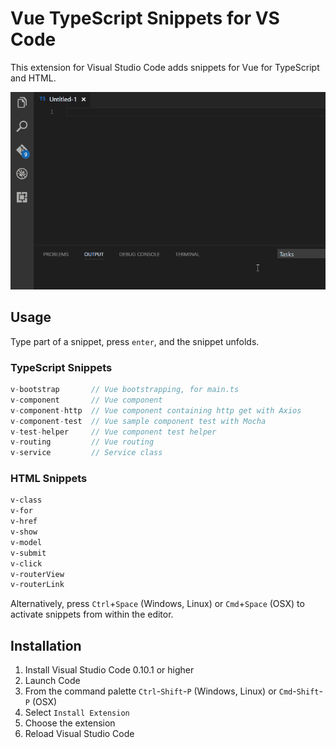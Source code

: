 # Vue TypeScript Snippets for VS Code

This extension for Visual Studio Code adds snippets for Vue for TypeScript and HTML.

![Use Extension](images/use-extension.gif)

## Usage
Type part of a snippet, press `enter`, and the snippet unfolds.

### TypeScript Snippets
```typescript
v-bootstrap       // Vue bootstrapping, for main.ts
v-component       // Vue component
v-component-http  // Vue component containing http get with Axios
v-component-test  // Vue sample component test with Mocha
v-test-helper     // Vue component test helper
v-routing         // Vue routing
v-service         // Service class
```

### HTML Snippets
```html
v-class
v-for
v-href
v-show
v-model
v-submit
v-click
v-routerView
v-routerLink
```

Alternatively, press `Ctrl`+`Space` (Windows, Linux) or `Cmd`+`Space` (OSX) to activate snippets from within the editor.

## Installation

1. Install Visual Studio Code 0.10.1 or higher
2. Launch Code
3. From the command palette `Ctrl`-`Shift`-`P` (Windows, Linux) or `Cmd`-`Shift`-`P` (OSX)
4. Select `Install Extension`
5. Choose the extension
6. Reload Visual Studio Code
